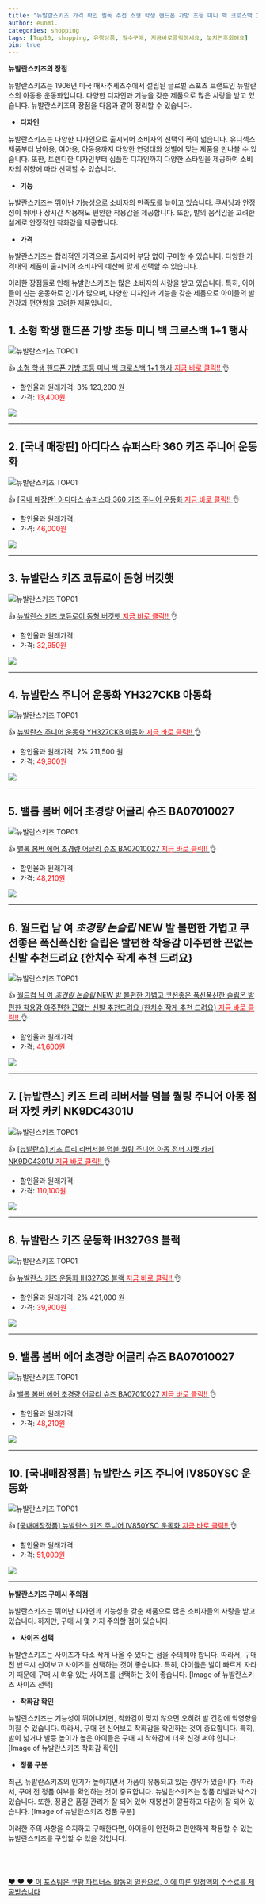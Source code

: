 ```yaml
---
title: "뉴발란스키즈 가격 확인 필독 추천 소형 학생 핸드폰 가방 초등 미니 백 크로스백 1+1 행사 비교 장점 구매가이드"
author: eunmi.
categories: shopping
tags: [Top10, shopping, 유행상품, 필수구매, 지금바로클릭하세요, 놓치면후회해요]
pin: true
---
```

**뉴발란스키즈의 장점**

뉴발란스키즈는 1906년 미국 매사추세츠주에서 설립된 글로벌 스포츠 브랜드인 뉴발란스의 아동용 운동화입니다. 다양한 디자인과 기능을 갖춘 제품으로 많은 사랑을 받고 있습니다. 뉴발란스키즈의 장점을 다음과 같이 정리할 수 있습니다.

* **디자인**

뉴발란스키즈는 다양한 디자인으로 출시되어 소비자의 선택의 폭이 넓습니다. 유니섹스 제품부터 남아용, 여아용, 아동용까지 다양한 연령대와 성별에 맞는 제품을 만나볼 수 있습니다. 또한, 트렌디한 디자인부터 심플한 디자인까지 다양한 스타일을 제공하여 소비자의 취향에 따라 선택할 수 있습니다.

* **기능**

뉴발란스키즈는 뛰어난 기능성으로 소비자의 만족도를 높이고 있습니다. 쿠셔닝과 안정성이 뛰어나 장시간 착용해도 편안한 착용감을 제공합니다. 또한, 발의 움직임을 고려한 설계로 안정적인 착화감을 제공합니다.

* **가격**

뉴발란스키즈는 합리적인 가격으로 출시되어 부담 없이 구매할 수 있습니다. 다양한 가격대의 제품이 출시되어 소비자의 예산에 맞게 선택할 수 있습니다.

이러한 장점들로 인해 뉴발란스키즈는 많은 소비자의 사랑을 받고 있습니다. 특히, 아이들이 신는 운동화로 인기가 많으며, 다양한 디자인과 기능을 갖춘 제품으로 아이들의 발 건강과 편안함을 고려한 제품입니다.

   

## 1. 소형 학생 핸드폰 가방 초등 미니 백 크로스백 1+1 행사

![뉴발란스키즈 TOP01](https://thumbnail9.coupangcdn.com/thumbnails/remote/230x230ex/image/vendor_inventory/570c/76aac7a299397a5511fab4c7bf8cf8927d45acf41e8d7222ceacd0d1049e.jpg)


👍 [소형 학생 핸드폰 가방 초등 미니 백 크로스백 1+1 행사 <font color=red> 지금 바로 클릭!! </font> ](https://link.coupang.com/re/AFFSDP?lptag=AF3617701&subid=GithubCoopas&pageKey=7558666350&traceid=V0-153&itemId=19908687394&vendorItemId=87008649244) 👌 


- 할인율과 원래가격: 3%  123,200   원
- 가격: <span style='color:red'>13,400원</span>

[![](/discount_price.png)](https://link.coupang.com/re/AFFSDP?lptag=AF3617701&subid=GithubCoopas&pageKey=7558666350&traceid=V0-153&itemId=19908687394&vendorItemId=87008649244)

---


   

## 2. [국내 매장판] 아디다스 슈퍼스타 360 키즈 주니어 운동화

![뉴발란스키즈 TOP01](https://thumbnail10.coupangcdn.com/thumbnails/remote/230x230ex/image/vendor_inventory/a7a5/b2536f6d1d2a1cab1260ae1143e61871eaeddf5d9773ca5aa729c4f44796.jpg)


👍 [[국내 매장판] 아디다스 슈퍼스타 360 키즈 주니어 운동화 <font color=red> 지금 바로 클릭!! </font> ](https://link.coupang.com/re/AFFSDP?lptag=AF3617701&subid=GithubCoopas&pageKey=7653883009&traceid=V0-153&itemId=20372920106&vendorItemId=87456494940) 👌 


- 할인율과 원래가격: 
- 가격: <span style='color:red'>46,000원</span>

[![](/discount_price.png)](https://link.coupang.com/re/AFFSDP?lptag=AF3617701&subid=GithubCoopas&pageKey=7653883009&traceid=V0-153&itemId=20372920106&vendorItemId=87456494940)

---


   

## 3. 뉴발란스 키즈 코듀로이 돔형 버킷햇

![뉴발란스키즈 TOP01](https://thumbnail9.coupangcdn.com/thumbnails/remote/230x230ex/image/rs_quotation_api/c0apsae8/dd344d0bba12485fbe6cabf227f66471.jpg)


👍 [뉴발란스 키즈 코듀로이 돔형 버킷햇 <font color=red> 지금 바로 클릭!! </font> ](https://link.coupang.com/re/AFFSDP?lptag=AF3617701&subid=GithubCoopas&pageKey=7503403090&traceid=V0-153&itemId=19645690639&vendorItemId=86751801687) 👌 


- 할인율과 원래가격: 
- 가격: <span style='color:red'>32,950원</span>

[![](/discount_price.png)](https://link.coupang.com/re/AFFSDP?lptag=AF3617701&subid=GithubCoopas&pageKey=7503403090&traceid=V0-153&itemId=19645690639&vendorItemId=86751801687)

---


   

## 4. 뉴발란스 주니어 운동화 YH327CKB 아동화

![뉴발란스키즈 TOP01](https://thumbnail10.coupangcdn.com/thumbnails/remote/230x230ex/image/vendor_inventory/c83e/b140e2ad921ca5475e43006d1d223a1b80ad21dea1b8e723e9f357cc9103.jpg)


👍 [뉴발란스 주니어 운동화 YH327CKB 아동화 <font color=red> 지금 바로 클릭!! </font> ](https://link.coupang.com/re/AFFSDP?lptag=AF3617701&subid=GithubCoopas&pageKey=7593001990&traceid=V0-153&itemId=20068422715&vendorItemId=87164242131) 👌 


- 할인율과 원래가격: 2%  211,500   원
- 가격: <span style='color:red'>49,900원</span>

[![](/discount_price.png)](https://link.coupang.com/re/AFFSDP?lptag=AF3617701&subid=GithubCoopas&pageKey=7593001990&traceid=V0-153&itemId=20068422715&vendorItemId=87164242131)

---


   

## 5. 밸롭 봄버 에어 초경량 어글리 슈즈 BA07010027

![뉴발란스키즈 TOP01](https://thumbnail8.coupangcdn.com/thumbnails/remote/230x230ex/image/retail/images/1740803211770172-171bd7e1-105c-4011-ae9a-19fc5e88be68.jpg)


👍 [밸롭 봄버 에어 초경량 어글리 슈즈 BA07010027 <font color=red> 지금 바로 클릭!! </font> ](https://link.coupang.com/re/AFFSDP?lptag=AF3617701&subid=GithubCoopas&pageKey=1987806335&traceid=V0-153&itemId=3382110567&vendorItemId=71368762823) 👌 


- 할인율과 원래가격: 
- 가격: <span style='color:red'>48,210원</span>

[![](/discount_price.png)](https://link.coupang.com/re/AFFSDP?lptag=AF3617701&subid=GithubCoopas&pageKey=1987806335&traceid=V0-153&itemId=3382110567&vendorItemId=71368762823)

---


   

## 6. 월드컵 남 여 *초경량 논슬립* NEW 발 볼편한 가볍고 쿠션좋은 폭신폭신한 슬립온 발편한 착용감 아주편한 끈없는 신발 추천드려요 {한치수 작게 추천 드려요}

![뉴발란스키즈 TOP01](https://thumbnail9.coupangcdn.com/thumbnails/remote/230x230ex/image/vendor_inventory/3aca/b1d9d740019e374c31bf36fb0a5b29008304d3caa0b18566de38c1ccae82.jpg)


👍 [월드컵 남 여 *초경량 논슬립* NEW 발 볼편한 가볍고 쿠션좋은 폭신폭신한 슬립온 발편한 착용감 아주편한 끈없는 신발 추천드려요 {한치수 작게 추천 드려요} <font color=red> 지금 바로 클릭!! </font> ](https://link.coupang.com/re/AFFSDP?lptag=AF3617701&subid=GithubCoopas&pageKey=6348767278&traceid=V0-153&itemId=13350082631&vendorItemId=86909643574) 👌 


- 할인율과 원래가격: 
- 가격: <span style='color:red'>41,600원</span>

[![](/discount_price.png)](https://link.coupang.com/re/AFFSDP?lptag=AF3617701&subid=GithubCoopas&pageKey=6348767278&traceid=V0-153&itemId=13350082631&vendorItemId=86909643574)

---


   

## 7. [뉴발란스] 키즈 트리 리버서블 덤블 퀄팅 주니어 아동 점퍼 자켓 카키 NK9DC4301U

![뉴발란스키즈 TOP01](https://thumbnail6.coupangcdn.com/thumbnails/remote/230x230ex/image/vendor_inventory/754e/9692030aa2fc06010b8ef5391a62e64ab235f2ac70e84e37f388db139db7.jpg)


👍 [[뉴발란스] 키즈 트리 리버서블 덤블 퀄팅 주니어 아동 점퍼 자켓 카키 NK9DC4301U <font color=red> 지금 바로 클릭!! </font> ](https://link.coupang.com/re/AFFSDP?lptag=AF3617701&subid=GithubCoopas&pageKey=7475695767&traceid=V0-153&itemId=19516155318&vendorItemId=86627970394) 👌 


- 할인율과 원래가격: 
- 가격: <span style='color:red'>110,100원</span>

[![](/discount_price.png)](https://link.coupang.com/re/AFFSDP?lptag=AF3617701&subid=GithubCoopas&pageKey=7475695767&traceid=V0-153&itemId=19516155318&vendorItemId=86627970394)

---


   

## 8. 뉴발란스 키즈 운동화 IH327GS 블랙

![뉴발란스키즈 TOP01](https://thumbnail7.coupangcdn.com/thumbnails/remote/230x230ex/image/vendor_inventory/d9e0/9321201b50657800df65a9718f3cee21fae535c4ceeb7f1f303dbb731bcd.jpg)


👍 [뉴발란스 키즈 운동화 IH327GS 블랙 <font color=red> 지금 바로 클릭!! </font> ](https://link.coupang.com/re/AFFSDP?lptag=AF3617701&subid=GithubCoopas&pageKey=7325521676&traceid=V0-153&itemId=18796701629&vendorItemId=85927601510) 👌 


- 할인율과 원래가격: 2%  421,000   원
- 가격: <span style='color:red'>39,900원</span>

[![](/discount_price.png)](https://link.coupang.com/re/AFFSDP?lptag=AF3617701&subid=GithubCoopas&pageKey=7325521676&traceid=V0-153&itemId=18796701629&vendorItemId=85927601510)

---


   

## 9. 밸롭 봄버 에어 초경량 어글리 슈즈 BA07010027

![뉴발란스키즈 TOP01](https://thumbnail8.coupangcdn.com/thumbnails/remote/230x230ex/image/retail/images/2020/08/21/20/7/a36a5162-4f47-468b-b81a-e1ccdf091de2.jpg)


👍 [밸롭 봄버 에어 초경량 어글리 슈즈 BA07010027 <font color=red> 지금 바로 클릭!! </font> ](https://link.coupang.com/re/AFFSDP?lptag=AF3617701&subid=GithubCoopas&pageKey=1987806335&traceid=V0-153&itemId=3382110572&vendorItemId=71368762848) 👌 


- 할인율과 원래가격: 
- 가격: <span style='color:red'>48,210원</span>

[![](/discount_price.png)](https://link.coupang.com/re/AFFSDP?lptag=AF3617701&subid=GithubCoopas&pageKey=1987806335&traceid=V0-153&itemId=3382110572&vendorItemId=71368762848)

---


   

## 10. [국내매장정품] 뉴발란스 키즈 주니어 IV850YSC 운동화

![뉴발란스키즈 TOP01](https://thumbnail10.coupangcdn.com/thumbnails/remote/230x230ex/image/vendor_inventory/d134/e227a6263741ed3f54ecd78b4032c977a4abaa0c4212c0644a2d56d7730d.jpg)


👍 [[국내매장정품] 뉴발란스 키즈 주니어 IV850YSC 운동화 <font color=red> 지금 바로 클릭!! </font> ](https://link.coupang.com/re/AFFSDP?lptag=AF3617701&subid=GithubCoopas&pageKey=7705192259&traceid=V0-153&itemId=20640117821&vendorItemId=87713671967) 👌 


- 할인율과 원래가격: 
- 가격: <span style='color:red'>51,000원</span>

[![](/discount_price.png)](https://link.coupang.com/re/AFFSDP?lptag=AF3617701&subid=GithubCoopas&pageKey=7705192259&traceid=V0-153&itemId=20640117821&vendorItemId=87713671967)

---
**뉴발란스키즈 구매시 주의점**

뉴발란스키즈는 뛰어난 디자인과 기능성을 갖춘 제품으로 많은 소비자들의 사랑을 받고 있습니다. 하지만, 구매 시 몇 가지 주의할 점이 있습니다.

* **사이즈 선택**

뉴발란스키즈는 사이즈가 다소 작게 나올 수 있다는 점을 주의해야 합니다. 따라서, 구매 전 반드시 신어보고 사이즈를 선택하는 것이 좋습니다. 특히, 아이들은 발이 빠르게 자라기 때문에 구매 시 여유 있는 사이즈를 선택하는 것이 좋습니다.
[Image of 뉴발란스키즈 사이즈 선택]
* **착화감 확인**

뉴발란스키즈는 기능성이 뛰어나지만, 착화감이 맞지 않으면 오히려 발 건강에 악영향을 미칠 수 있습니다. 따라서, 구매 전 신어보고 착화감을 확인하는 것이 중요합니다. 특히, 발이 넓거나 발등 높이가 높은 아이들은 구매 시 착화감에 더욱 신경 써야 합니다.
[Image of 뉴발란스키즈 착화감 확인]
* **정품 구분**

최근, 뉴발란스키즈의 인기가 높아지면서 가품이 유통되고 있는 경우가 있습니다. 따라서, 구매 전 정품 여부를 확인하는 것이 중요합니다. 뉴발란스키즈는 정품 라벨과 박스가 있습니다. 또한, 정품은 품질 관리가 잘 되어 있어 재봉선이 깔끔하고 마감이 잘 되어 있습니다.
[Image of 뉴발란스키즈 정품 구분]

이러한 주의 사항을 숙지하고 구매한다면, 아이들이 안전하고 편안하게 착용할 수 있는 뉴발란스키즈를 구입할 수 있을 것입니다.<br><br><br><br><br> [ ❤ ❤ ❤ 이 포스팅은 쿠팡 파트너스 활동의 일환으로, 이에 따른 일정액의 수수료를 제공받습니다](https://link.coupang.com/a/bcEFyh)
